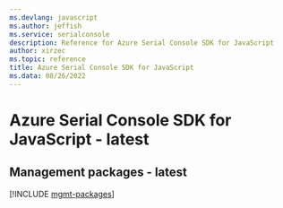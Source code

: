 ```yaml
---
ms.devlang: javascript
ms.author: jeffish
ms.service: serialconsole
description: Reference for Azure Serial Console SDK for JavaScript
author: xirzec
ms.topic: reference
title: Azure Serial Console SDK for JavaScript
ms.data: 08/26/2022
---
```

# Azure Serial Console SDK for JavaScript - latest

## Management packages - latest
[!INCLUDE [mgmt-packages](serial-console-mgmt-index.md)]